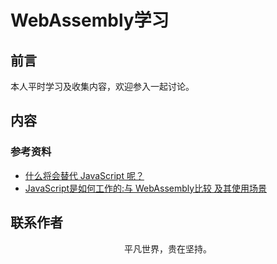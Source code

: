 # WebAssembly学习

## 前言

本人平时学习及收集内容，欢迎参入一起讨论。

## 内容

### 参考资料

- [什么将会替代 JavaScript 呢？](https://github.com/xitu/gold-miner/blob/master/TODO1/what-replaces-javascript.md)
- [JavaScript是如何工作的:与 WebAssembly比较 及其使用场景](https://github.com/qq449245884/xiaozhi)

## 联系作者

<div align="center">
    <p>
        平凡世界，贵在坚持。
    </p>
    <img :src="$withBase('/about/contact.png')" />
</div>